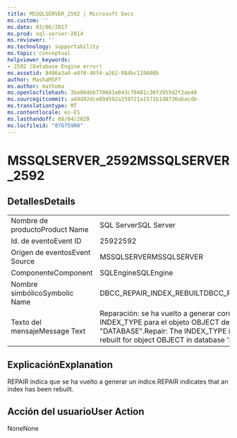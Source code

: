 ```yaml
---
title: MSSQLSERVER_2592 | Microsoft Docs
ms.custom: ''
ms.date: 03/06/2017
ms.prod: sql-server-2014
ms.reviewer: ''
ms.technology: supportability
ms.topic: conceptual
helpviewer_keywords:
- 2592 (Database Engine error)
ms.assetid: 8406a3a4-e8f0-46f4-a262-084bc119600b
author: MashaMSFT
ms.author: mathoma
ms.openlocfilehash: 3be864bb770681e043c70481c30f2955d2f2ae48
ms.sourcegitcommit: ad4d92dce894592a259721a1571b1d8736abacdb
ms.translationtype: MT
ms.contentlocale: es-ES
ms.lasthandoff: 08/04/2020
ms.locfileid: "87675900"
---
```

# <a name="mssqlserver_2592"></a><span data-ttu-id="6096a-102">MSSQLSERVER_2592</span><span class="sxs-lookup"><span data-stu-id="6096a-102">MSSQLSERVER_2592</span></span>
    
## <a name="details"></a><span data-ttu-id="6096a-103">Detalles</span><span class="sxs-lookup"><span data-stu-id="6096a-103">Details</span></span>  
  
|||  
|-|-|  
|<span data-ttu-id="6096a-104">Nombre de producto</span><span class="sxs-lookup"><span data-stu-id="6096a-104">Product Name</span></span>|<span data-ttu-id="6096a-105">SQL Server</span><span class="sxs-lookup"><span data-stu-id="6096a-105">SQL Server</span></span>|  
|<span data-ttu-id="6096a-106">Id. de evento</span><span class="sxs-lookup"><span data-stu-id="6096a-106">Event ID</span></span>|<span data-ttu-id="6096a-107">2592</span><span class="sxs-lookup"><span data-stu-id="6096a-107">2592</span></span>|  
|<span data-ttu-id="6096a-108">Origen de eventos</span><span class="sxs-lookup"><span data-stu-id="6096a-108">Event Source</span></span>|<span data-ttu-id="6096a-109">MSSQLSERVER</span><span class="sxs-lookup"><span data-stu-id="6096a-109">MSSQLSERVER</span></span>|  
|<span data-ttu-id="6096a-110">Componente</span><span class="sxs-lookup"><span data-stu-id="6096a-110">Component</span></span>|<span data-ttu-id="6096a-111">SQLEngine</span><span class="sxs-lookup"><span data-stu-id="6096a-111">SQLEngine</span></span>|  
|<span data-ttu-id="6096a-112">Nombre simbólico</span><span class="sxs-lookup"><span data-stu-id="6096a-112">Symbolic Name</span></span>|<span data-ttu-id="6096a-113">DBCC_REPAIR_INDEX_REBUILT</span><span class="sxs-lookup"><span data-stu-id="6096a-113">DBCC_REPAIR_INDEX_REBUILT</span></span>|  
|<span data-ttu-id="6096a-114">Texto del mensaje</span><span class="sxs-lookup"><span data-stu-id="6096a-114">Message Text</span></span>|<span data-ttu-id="6096a-115">Reparación: se ha vuelto a generar correctamente el índice INDEX_TYPE para el objeto OBJECT de la base de datos "DATABASE".</span><span class="sxs-lookup"><span data-stu-id="6096a-115">Repair: The INDEX_TYPE index successfully rebuilt for object OBJECT in database 'DATABASE'.</span></span>|  
  
## <a name="explanation"></a><span data-ttu-id="6096a-116">Explicación</span><span class="sxs-lookup"><span data-stu-id="6096a-116">Explanation</span></span>  
 <span data-ttu-id="6096a-117">REPAIR indica que se ha vuelto a generar un índice.</span><span class="sxs-lookup"><span data-stu-id="6096a-117">REPAIR indicates that an index has been rebuilt.</span></span>  
  
## <a name="user-action"></a><span data-ttu-id="6096a-118">Acción del usuario</span><span class="sxs-lookup"><span data-stu-id="6096a-118">User Action</span></span>  
 <span data-ttu-id="6096a-119">None</span><span class="sxs-lookup"><span data-stu-id="6096a-119">None</span></span>  
  
  
